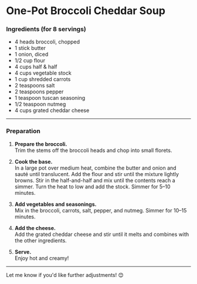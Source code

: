 # One-Pot Broccoli Cheddar Soup

### Ingredients (for 8 servings)
- 4 heads broccoli, chopped
- 1 stick butter
- 1 onion, diced
- 1/2 cup flour
- 4 cups half & half
- 4 cups vegetable stock
- 1 cup shredded carrots
- 2 teaspoons salt
- 2 teaspoons pepper
- 1 teaspoon tuscan seasoning
- 1/2 teaspoon nutmeg
- 4 cups grated cheddar cheese

---

### Preparation
1. **Prepare the broccoli.**  
   Trim the stems off the broccoli heads and chop into small florets.

2. **Cook the base.**  
   In a large pot over medium heat, combine the butter and onion and sauté until translucent. Add the flour and stir until the mixture lightly browns. Stir in the half-and-half and mix until the contents reach a simmer. Turn the heat to low and add the stock. Simmer for 5–10 minutes.

3. **Add vegetables and seasonings.**  
   Mix in the broccoli, carrots, salt, pepper, and nutmeg. Simmer for 10–15 minutes.

4. **Add the cheese.**  
   Add the grated cheddar cheese and stir until it melts and combines with the other ingredients.

5. **Serve.**  
   Enjoy hot and creamy!

---

Let me know if you'd like further adjustments! 😊